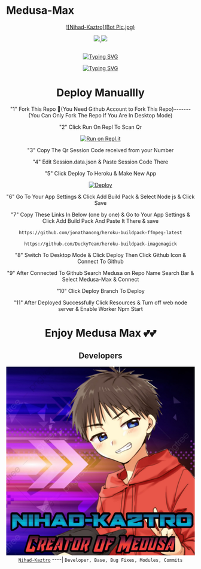 # Medusa-Max

<div align="center">

  [![Nihad-Kaztro](Bot Pic.jpg)](https://github.com/Nihad-Kaztro/Medusa-Max)

<p align="center">
  <a href="https://instagram.com/ajmal_ibn_shanavas"><img src="https://img.shields.io/badge/Instagram-E4405F?style=for-the-badge&logo=instagram&logoColor=white"/>
  <a href="https://Wa.me/+916238635425"><img src="https://img.shields.io/badge/WhatsApp-25D366?style=for-the-badge&logo=whatsapp&logoColor=white" />
</p>

## <!-- Typing SVG -->
<p align="center">
    <a href="https://git.io/J0hKr">
        <img
        src="https://readme-typing-svg.herokuapp.com?size=30&width=800&lines=Medusa+Max+Is+A+Fully+Buttonised+User+Bot" Made+By+Kaztro."
            alt="Typing SVG"
 <!-- Typing SVG -->
<p align="center">
    <a href="https://git.io/J0hKr">
        <img
        src="https://readme-typing-svg.herokuapp.com?size=30&width=800&lines=Made+By+Nihad+Kaztro."
            alt="Typing SVG"
        />
    </a>
</p>

# Deploy Manuallly


"1" Fork This Repo 🔴{You Need Github Account to Fork This Repo}-------(You Can Only Fork The Repo If You Are In Desktop Mode)

"2" Click Run On Repl To Scan Qr

[![Run on Repl.it](https://repl.it/badge/github/quiec/whatsAlfa)](https://replit.com/@Nihad-Kaztro/Medusa-Max-Qr)

"3" Copy The Qr Session Code received from your Number

"4" Edit Session.data.json & Paste Session Code There

"5" Click Deploy To Heroku & Make New App

[![Deploy](https://www.herokucdn.com/deploy/button.svg)](https://heroku.com) 
<p align="center">

"6" Go To Your App Settings & Click Add Build Pack & Select Node js & Click Save

"7" Copy These Links In Below (one by one) & Go to Your App Settings & Click Add Build Pack And Paste It There & save

```
https://github.com/jonathanong/heroku-buildpack-ffmpeg-latest
```
```
https://github.com/DuckyTeam/heroku-buildpack-imagemagick
```

"8" Switch To Desktop Mode & Click Deploy Then Click Github Icon & Connect To Github

"9" After Connected To Github Search Medusa on Repo Name Search Bar & Select Medusa-Max & Connect

"10" Click Deploy Branch To Deploy

"11" After Deployed Successfully Click Resources & Turn off web node server & Enable Worker Npm Start

# Enjoy Medusa Max 💕💕


## Developers
  <div align="center">
  
  [![Nihad-Kaztro](Nihad-Kaztro.jpg)](https://github.com/Nihad-Kaztro)[`Nihad-Kaztro`](https://github.com/Nihad-Kaztro)
----|
   `Developer, Base, Bug Fixes, Modules, Commits`



                                  
  </div
